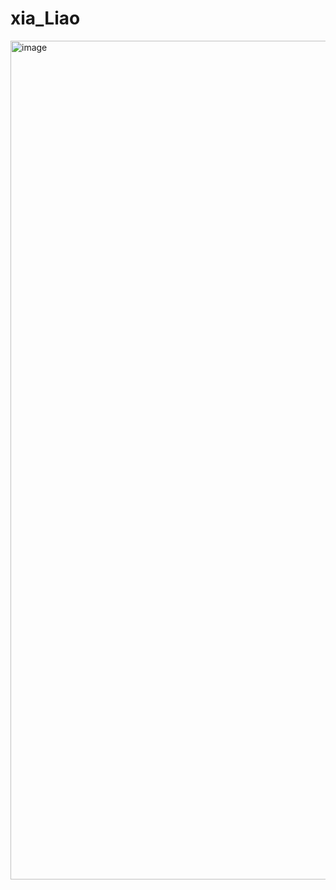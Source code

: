 # xia_Liao

<img width="1342" alt="image" src="https://user-images.githubusercontent.com/30351807/187428168-c4f3977c-9b71-4e50-afd9-fed811e73635.png">
